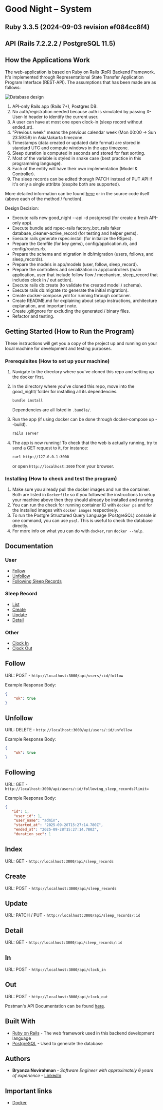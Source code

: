 # Good Night –  System

## Ruby 3.3.5 (2024-09-03 revision ef084cc8f4)
## API (Rails 7.2.2.2 / PostgreSQL 11.5)

## How the Applications Work

The web-application is based on Ruby on Rails (RoR) Backend Framework. It's implemented through Representational State Transfer Application Program Interface (REST-API). The assumptions that has been made are as follows:

![Database design](Untitled.png)

1. API-only Rails app (Rails 7+), Postgres DB.
2. No auth/registration needed because auth is simulated by passing X-User-Id header to identify the current user.
3. A user can have at most one open clock-in (sleep record without ended_at).
4. "Previous week" means the previous calendar week (Mon 00:00 → Sun 23:59:59) in Asia/Jakarta timezone. 
5. Timestamps (data created or updated date format) are stored in standard UTC and compute windows in the app timezone.
5. Sleep duration is computed in seconds and stored for fast sorting.
6. Most of the variable is styled in snake case (best practice in this programming language).
7. Each of the entity will have their own implementation (Model & Controller).
8. The sleep records can be edited thorugh PATCH instead of PUT API if it's only a single attribte (despite both are supported). 

More detailed information can be found [here](BE%20interview%20homework_v2%20(1)%20(2)%20(1).pdf) or in the source code itself (above each of the method / function).

Design Decision:
* Execute rails new good_night --api -d postgresql (for create a fresh API-only app).
* Execute bundle add rspec-rails factory_bot_rails faker database_cleaner-active_record (for testing and helper gems).
* Execute rails generate rspec:install (for initialize the RSpec).
* Prepare the Gemfile (for key gems), config/application.rb, and config/routes.rb.
* Prepare the  schema and migration in db/migration (users, follows, and sleep_records).
* Prepare the models in app/models (user, follow, sleep_record).
* Prepare the controllers and serialization in app/controllers (main application, user that include follow flow / mechanism, sleep_record that includes clock in / out action). 
* Execute rails db:create (to validate the created model / schema).
* Execute rails db:migrate (to generate the initial migration).
* Create docker-compose.yml for running through container.
* Create README.md for explaining about setup instructions, architecture explanation, and important note. 
* Create .gitignore for excluding the generated / binary files. 
* Refactor and testing.  

## Getting Started (How to Run the Program)

These instructions will get you a copy of the project up and running on your local machine for development and testing purposes.

### Prerequisites (How to set up your machine)

1. Navigate to the directory where you've cloned this repo and setting up the docker first.
2. In the directory where you've cloned this repo, move into the good_night/ folder for installing all its dependencies.

    ```bash
    bundle install
    ```

    Dependencies are all listed in `.bundle/`.

3. Run the app (if using docker can be done through docker-compose up --build). 

    ```bash
    rails server
    ```

4. The app is now running! To check that the web is actually running,
try to send a GET request to it, for instance:

    ```bash
    curl http://127.0.0.1:3000
    ```

    or open `http://localhost:3000` from your browser.

### Installing (How to check and test the program)

1. Make sure you already pull the docker images and run the container.
Both are listed in `Dockerfile` so if you followed the instructions to setup your machine above then they should already be installed and running.
2. You can run the check for running container ID with `docker ps` and for the installed images with `docker images` respectively.
3. To run the Postgre Structured Query Language (PostgreSQL) console in one command, you can use `psql`. This is useful to check the database directly.
4. For more info on what you can do with `docker`, run `docker --help`.

## Documentation

### User

* [Follow](#follow)
* [Unfollow](#unfollow)
* [Following Sleep Records](#following)

### Sleep Record

* [List](#index)
* [Create](#create)
* [Update](#update)
* [Detail](#detail)

### Other
* [Clock In](#in)
* [Clock Out](#out)

## Follow
URL: POST - `http://localhost:3000/api/users/:id/follow`

Example Response Body:

```json
{
    "ok": true
}
```

## Unfollow
URL: DELETE - `http://localhost:3000/api/users/:id/unfollow`

Example Response Body:

```json
{
    "ok": true
}
```

## Following
URL: GET - `http://localhost:3000/api/users/:id/following_sleep_records?limit=`

Example Response Body:

```json
{
   "id": 1,
    "user_id": 1,
    "user_name": "admin",
    "started_at": "2025-09-28T15:27:14.780Z",
    "ended_at": "2025-09-28T15:27:14.780Z",
    "duration_sec": 1
```

## Index
URL: GET - `http://localhost:3000/api/sleep_records`

## Create
URL: POST - `http://localhost:3000/api/sleep_records`

## Update
URL: PATCH / PUT - `http://localhost:3000/api/sleep_records/:id`

## Detail
URL: GET - `http://localhost:3000/api/sleep_records/:id`

## In
URL: POST - `http://localhost:3000/api/clock_in`

## Out
URL: POST - `http://localhost:3000/api/clock_out`

Postman's API Documentation can be found [here](triple.postman_collection.json).

## Built With

* [Ruby on Rails](https://rubyonrails.org/) - The web framework used in this backend development language
* [PostgreSQL](https://www.postgresql.org/) - Used to generate the database

## Authors

* **Bryanza Novirahman** - *Software Engineer with approximately 6 years of experience* - [LinkedIn](https://www.linkedin.com/in/bryanza-novirahman-902a94131)

## Important links
* [Docker](https://www.docker.com)